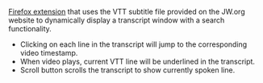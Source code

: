 [Firefox extension](https://addons.mozilla.org/en-GB/firefox/addon/jw-org-video-transcript/) that uses the VTT subtitle file provided on the JW.org website to dynamically display a transcript window with a search functionality. 

* Clicking on each line in the transcript will jump to the corresponding video timestamp. 
* When video plays, current VTT line will be underlined in the transcript.
* Scroll button scrolls the transcript to show currently spoken line.
